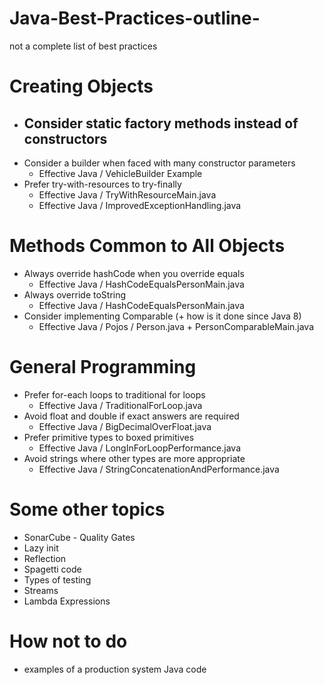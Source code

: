 # Java-Best-Practices-outline-
  not a complete list of best practices

# Creating Objects
  - Consider static factory methods instead of constructors
    -
  - Consider a builder when faced with many constructor parameters 
    - Effective Java / VehicleBuilder Example
  - Prefer try-with-resources to try-finally
    - Effective Java / TryWithResourceMain.java
    - Effective Java / ImprovedExceptionHandling.java
 
# Methods Common to All Objects
  - Always override hashCode when you override equals
    - Effective Java / HashCodeEqualsPersonMain.java
  - Always override toString
    - Effective Java / HashCodeEqualsPersonMain.java 
  - Consider implementing Comparable (+ how is it done since Java 8)
    - Effective Java / Pojos / Person.java + PersonComparableMain.java

# General Programming
  - Prefer for-each loops to traditional for loops
    - Effective Java / TraditionalForLoop.java
  - Avoid float and double if exact answers are required
    - Effective Java / BigDecimalOverFloat.java
  - Prefer primitive types to boxed primitives
    - Effective Java / LongInForLoopPerformance.java
  - Avoid strings where other types are more appropriate
    - Effective Java / StringConcatenationAndPerformance.java
  
  
# Some other topics
  - SonarCube - Quality Gates
  - Lazy init
  - Reflection
  - Spagetti code
  - Types of testing
  - Streams
  - Lambda Expressions
  
# How not to do
  - examples of a production system Java code
